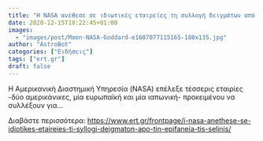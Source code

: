 ```yaml
---
title: "Η NASA ανέθεσε σε ιδιωτικές εταιρείες τη συλλογή δειγμάτων από την επιφάνεια της Σελήνης"
date: 2020-12-15T18:22:45+01:00
images:
  - "images/post/Moon-NASA-Goddard-e1607077115165-180x135.jpg"
author: "AstroBot"
categories: ["Ειδήσεις"]
tags: ["ert.gr"]
draft: false
---
```


Η Αμερικανική Διαστημική Υπηρεσία (NASA) επέλεξε τέσσερις εταιρίες -δύο αμερικάνικες, μία ευρωπαϊκή και μία ιαπωνική- προκειμένου να συλλέξουν για...

Διαβάστε περισσότερα: https://www.ert.gr/frontpage/i-nasa-anethese-se-idiotikes-etaireies-ti-syllogi-deigmaton-apo-tin-epifaneia-tis-selinis/
